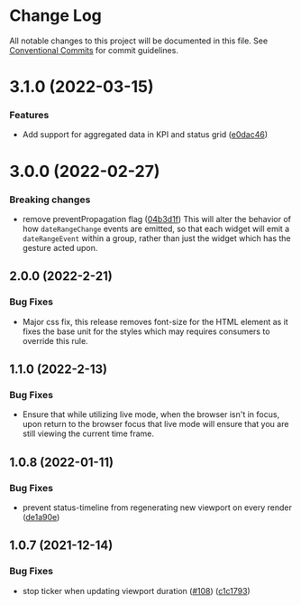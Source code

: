 # Change Log

All notable changes to this project will be documented in this file.
See [Conventional Commits](https://conventionalcommits.org) for commit guidelines.

# 3.1.0 (2022-03-15)

### Features

* Add support for aggregated data in KPI and status grid ([e0dac46](https://github.com/awslabs/synchro-charts/commit/e0dac468c7d9c297eb520f14b2b2f71362bcbc0c))


# 3.0.0 (2022-02-27)


### Breaking changes

* remove preventPropagation flag ([04b3d1f](https://github.com/awslabs/synchro-charts/commit/04b3d1f2b9798fb52ebc5644dfbf47cf0f5a0afa)) This will alter the behavior of how `dateRangeChange` events are emitted, so that each widget will emit a `dateRangeEvent` within a group, rather than just the widget which has the gesture acted upon.





## 2.0.0 (2022-2-21)

### Bug Fixes

* Major css fix, this release removes font-size for the HTML element as it fixes the base unit for the styles which may requires consumers to override this rule.

## 1.1.0 (2022-2-13)

### Bug Fixes

* Ensure that while utilizing live mode, when the browser isn't in focus, upon return to the browser focus that live mode will ensure that you are still viewing the current time frame.

## 1.0.8 (2022-01-11)


### Bug Fixes

* prevent status-timeline from regenerating new viewport on every render ([de1a90e](https://github.com/awslabs/synchro-charts/commit/de1a90e21b44e4baefef167d0321841e8304d9ba))





## 1.0.7 (2021-12-14)


### Bug Fixes

* stop ticker when updating viewport duration ([#108](https://github.com/awslabs/synchro-charts/issues/108)) ([c1c1793](https://github.com/awslabs/synchro-charts/commit/c1c1793fab8918f9e4bfd98313728e42eb5302c9))
